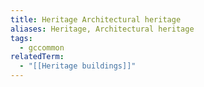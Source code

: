```yaml
---
title: Heritage Architectural heritage
aliases: Heritage, Architectural heritage
tags:
  - gccommon
relatedTerm:
  - "[[Heritage buildings]]"
---
```

